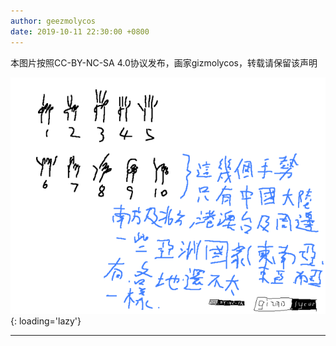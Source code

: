 ```yaml
---
author: geezmolycos
date: 2019-10-11 22:30:00 +0800
---
```


本图片按照CC-BY-NC-SA 4.0协议发布，画家gizmolycos，转载请保留该声明

![](/images/qq-zone/2019-10-11-count.png){: loading='lazy'}

--- 
